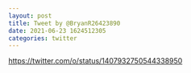 ```yaml
--- 
layout: post 
title: Tweet by @BryanR26423890 
date: 2021-06-23 1624512305 
categories: twitter 
--- 
```

https://twitter.com/o/status/1407932750544338950